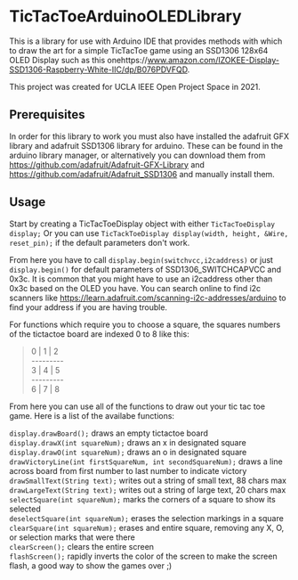 # TicTacToeArduinoOLEDLibrary

This is a library for use with Arduino IDE that provides methods with which to draw the art for a simple TicTacToe game using an SSD1306 128x64 OLED Display such as this onehttps://www.amazon.com/IZOKEE-Display-SSD1306-Raspberry-White-IIC/dp/B076PDVFQD. 

This project was created for UCLA IEEE Open Project Space in 2021.

## Prerequisites

In order for this library to work you must also have installed the adafruit GFX library and adafruit SSD1306 library for arduino. These can be found in the arduino library manager, or alternatively you can download them from https://github.com/adafruit/Adafruit-GFX-Library and https://github.com/adafruit/Adafruit_SSD1306 and manually install them.

## Usage
Start by creating a TicTacToeDisplay object with either
`TicTacToeDisplay display;`
Or you can use `TicTackToeDisplay display(width, height, &Wire, reset_pin);` if the default parameters don't work.

From here you have to call `display.begin(switchvcc,i2caddress)` or just `display.begin()` for default parameters of SSD1306_SWITCHCAPVCC and 0x3c. It is common that you might have to use an i2caddress other than 0x3c based on the OLED you have. You can search online to find i2c scanners like https://learn.adafruit.com/scanning-i2c-addresses/arduino to find your address if you are having trouble.

For functions which require you to choose a square, the squares numbers of the tictactoe board are indexed 0 to 8 like this:

>   0 | 1 | 2<br>
>\---------<br>
>   3 | 4 | 5<br>
>\---------<br>
>   6 | 7 | 8

From here you can use all of the functions to draw out your tic tac toe game. Here is a list of the availabe functions:

`display.drawBoard();` draws an empty tictactoe board  
`display.drawX(int squareNum);` draws an x in designated square  
`display.drawO(int squareNum);` draws an o in designated square  
`drawVictoryLine(int firstSquareNum, int secondSquareNum);` draws a line across board from first number to last number to indicate victory  
`drawSmallText(String text);` writes out a string of small text, 88 chars max  
`drawLargeText(String text);` writes out a string of large text, 20 chars max  
 `selectSquare(int squareNum);` marks the corners of a square to show its selected  
 `deselectSquare(int squareNum);` erases the selection markings in a square  
 `clearSquare(int squareNum);` erases and entire square, removing any X, O, or selection marks that were there  
 `clearScreen();` clears the entire screen  
 `flashScreen();` rapidly inverts the color of the screen to make the screen flash, a good way to show the games over ;)  

